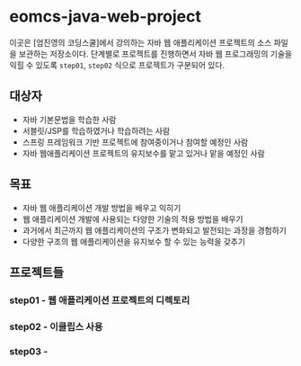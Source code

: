 # eomcs-java-web-project
이곳은 [엄진영의 코딩스쿨]에서 강의하는 자바 웹 애플리케이션 프로젝트의 소스 파일을 보관하는 저장소이다. 단계별로 프로젝트를 진행하면서 자바 웹 프로그래밍의 기술을 익힐 수 있도록 `step01`, `step02` 식으로 프로젝트가 구분되어 있다.  

## 대상자
- 자바 기본문법을 학습한 사람
- 서블릿/JSP를 학습하였거나 학습하려는 사람
- 스프링 프레임워크 기반 프로젝트에 참여중이거나 참여할 예정인 사람
- 자바 웹애플리케이션 프로젝트의 유지보수를 맡고 있거나 맡을 예정인 사람

## 목표
- 자바 웹 애플리케이션 개발 방법을 배우고 익히기
- 웹 애플리케이션 개발에 사용되는 다양한 기술의 적용 방법을 배우기
- 과거에서 최근까지 웹 애플리케이션의 구조가 변화되고 발전되는 과정을 경험하기
- 다양한 구조의 웹 애플리케이션을 유지보수 할 수 있는 능력을 갖추기

## 프로젝트들

### step01 - 웹 애플리케이션 프로젝트의 디렉토리
### step02 - 이클립스 사용
### step03 -
